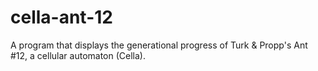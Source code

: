 # cella-ant-12
 A program that displays the generational progress of Turk &amp; Propp's Ant #12, a cellular automaton (Cella).
